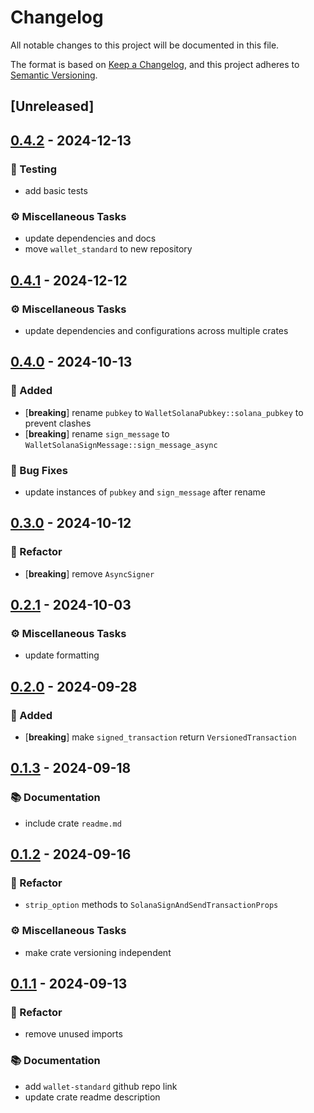 # Changelog

All notable changes to this project will be documented in this file.

The format is based on [Keep a Changelog](https://keepachangelog.com/en/1.0.0/), and this project adheres to [Semantic Versioning](https://semver.org/spec/v2.0.0.html).

## [Unreleased]

## [0.4.2](https://github.com/ifiokjr/wallet_standard/compare/wallet_standard@v0.4.1...wallet_standard@v0.4.2) - 2024-12-13

### <!-- 6 -->🧪 Testing

- add basic tests

### <!-- 7 -->⚙️ Miscellaneous Tasks

- update dependencies and docs
- move `wallet_standard` to new repository

## [0.4.1](https://github.com/ifiokjr/wallet_standard/compare/wallet_standard@v0.4.0...wallet_standard@v0.4.1) - 2024-12-12

### <!-- 7 -->⚙️ Miscellaneous Tasks

- update dependencies and configurations across multiple crates

## [0.4.0](https://github.com/ifiokjr/wallet_standard/compare/wallet_standard@v0.3.0...wallet_standard@v0.4.0) - 2024-10-13

### <!-- 0 -->🎉 Added

- [**breaking**] rename `pubkey` to `WalletSolanaPubkey::solana_pubkey` to prevent clashes
- [**breaking**] rename `sign_message` to `WalletSolanaSignMessage::sign_message_async`

### <!-- 1 -->🐛 Bug Fixes

- update instances of `pubkey` and `sign_message` after rename

## [0.3.0](https://github.com/ifiokjr/wallet_standard/compare/wallet_standard@v0.2.1...wallet_standard@v0.3.0) - 2024-10-12

### <!-- 2 -->🚜 Refactor

- [**breaking**] remove `AsyncSigner`

## [0.2.1](https://github.com/ifiokjr/wallet_standard/compare/wallet_standard@v0.2.0...wallet_standard@v0.2.1) - 2024-10-03

### <!-- 7 -->⚙️ Miscellaneous Tasks

- update formatting

## [0.2.0](https://github.com/ifiokjr/wallet_standard/compare/wallet_standard@v0.1.3...wallet_standard@v0.2.0) - 2024-09-28

### <!-- 0 -->🎉 Added

- [**breaking**] make `signed_transaction` return `VersionedTransaction`

## [0.1.3](https://github.com/ifiokjr/wallet_standard/compare/wallet_standard@v0.1.2...wallet_standard@v0.1.3) - 2024-09-18

### <!-- 3 -->📚 Documentation

- include crate `readme.md`

## [0.1.2](https://github.com/ifiokjr/wallet_standard/compare/wallet_standard@v0.1.1...wallet_standard@v0.1.2) - 2024-09-16

### <!-- 2 -->🚜 Refactor

- `strip_option` methods to `SolanaSignAndSendTransactionProps`

### <!-- 7 -->⚙️ Miscellaneous Tasks

- make crate versioning independent

## [0.1.1](https://github.com/ifiokjr/wallet_standard/compare/wallet_standard@v0.1.0...wallet_standard@v0.1.1) - 2024-09-13

### <!-- 2 -->🚜 Refactor

- remove unused imports

### <!-- 3 -->📚 Documentation

- add `wallet-standard` github repo link
- update crate readme description

